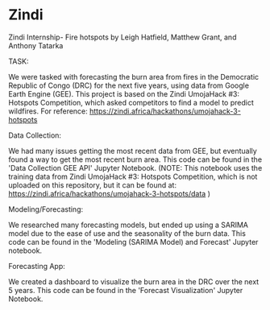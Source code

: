 # Zindi
Zindi Internship- Fire hotspots 
by Leigh Hatfield, Matthew Grant, and Anthony Tatarka

TASK:

We were tasked with forecasting the burn area from fires in the Democratic Republic of Congo (DRC) for the next five years, using data from Google Earth Engine (GEE).
This project is based on the Zindi UmojaHack #3: Hotspots Competition, which asked competitors to find a model to predict wildfires. For reference: https://zindi.africa/hackathons/umojahack-3-hotspots

Data Collection:

We had many issues getting the most recent data from GEE, but eventually found a way to get the most recent burn area.
This code can be found in the 'Data Collection GEE API' Jupyter Notebook.
(NOTE: This notebook uses the training data from Zindi UmojaHack #3: Hotspots Competition, which is not uploaded on this repository, 
but it can be found at: https://zindi.africa/hackathons/umojahack-3-hotspots/data )

Modeling/Forecasting:

We researched many forecasting models, but ended up using a SARIMA model due to the ease of use and the seasonality of the burn data. 
This code can be found in the 'Modeling (SARIMA Model) and Forecast' Jupyter notebook.

Forecasting App:

We created a dashboard to visualize the burn area in the DRC over the next 5 years. 
This code can be found in the 'Forecast Visualization' Jupyter Notebook.
